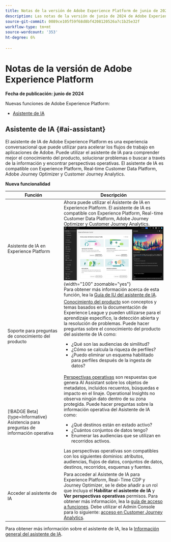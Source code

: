 ```yaml
---
title: Notas de la versión de Adobe Experience Platform de junio de 2024
description: Las notas de la versión de junio de 2024 de Adobe Experience Platform.
source-git-commit: 0089ce105f59f68d8bf4208120526a7c1b25e32f
workflow-type: tm+mt
source-wordcount: '353'
ht-degree: 6%

---
```


# Notas de la versión de Adobe Experience Platform

**Fecha de publicación: junio de 2024**

Nuevas funciones de Adobe Experience Platform:

- [Asistente de IA](#ai-assistant)

## Asistente de IA {#ai-assistant}

El asistente de IA de Adobe Experience Platform es una experiencia conversacional que puede utilizar para acelerar los flujos de trabajo en aplicaciones de Adobe. Puede utilizar el asistente de IA para comprender mejor el conocimiento del producto, solucionar problemas o buscar a través de la información y encontrar perspectivas operativas. El asistente de IA es compatible con Experience Platform, Real-time Customer Data Platform, Adobe Journey Optimizer y Customer Journey Analytics.

**Nueva funcionalidad**

| Función | Descripción |
| --- | --- |
| Asistente de IA en Experience Platform | Ahora puede utilizar el Asistente de IA en Experience Platform. El asistente de IA es compatible con Experience Platform, Real-time Customer Data Platform, Adobe Journey Optimizer y Customer Journey Analytics. <br> ![Asistente de IA en Experience Platform.](../2024/assets/june/ai-assistant-full.png "Asistente de IA en Experience Platform."){width="100" zoomable="yes"} <br> Para obtener más información acerca de esta función, lea la [Guía de IU del asistente de IA](../../ai-assistant/ui-guide.md). |
| Soporte para preguntas de conocimiento del producto | [Conocimiento del producto](../../ai-assistant/home.md#product-knowledge) son conceptos y temas basados en la documentación de Experience League y pueden utilizarse para el aprendizaje específico, la detección abierta y la resolución de problemas. Puede hacer preguntas sobre el conocimiento del producto del asistente de IA como: <ul><li>¿Qué son las audiencias de similitud?</li><li>¿Cómo se calcula la riqueza de perfiles?</li><li> ¿Puedo eliminar un esquema habilitado para perfiles después de la ingesta de datos?</li></ul> |
| [!BADGE Beta]{type=Informative} Asistencia para preguntas de información operativa | [Perspectivas operativas](../../ai-assistant/home.md#operational-insights) son respuestas que genera AI Assistant sobre los objetos de metadatos, incluidos recuentos, búsquedas e impacto en el linaje. Operational Insights no observa ningún dato dentro de su zona protegida. Puede hacer preguntas sobre la información operativa del Asistente de IA como: <ul><li>¿Qué destinos están en estado activo?</li><li>¿Cuántos conjuntos de datos tengo?</li><li>Enumerar las audiencias que se utilizan en recorridos activos.</li></ul> Las perspectivas operativas son compatibles con los siguientes dominios: atributos, audiencias, flujos de datos, conjuntos de datos, destinos, recorridos, esquemas y fuentes. |
| Acceder al asistente de IA | Para acceder al Asistente de IA para Experience Platform, Real-Time CDP y Journey Optimizer, se le debe añadir a un rol que incluya el **Habilitar el asistente de IA** y **Ver perspectivas operativas** permisos. Para obtener más información, lea la [guía de acceso a funciones](../../ai-assistant/access.md). Debe utilizar el Admin Console para lo siguiente: [acceso en Customer Journey Analytics](https://experienceleague.adobe.com/en/docs/analytics-platform/using/ai-assistant?lang=en#feature-access). |

Para obtener más información sobre el asistente de IA, lea la [Información general del asistente de IA](../../ai-assistant/home.md).
